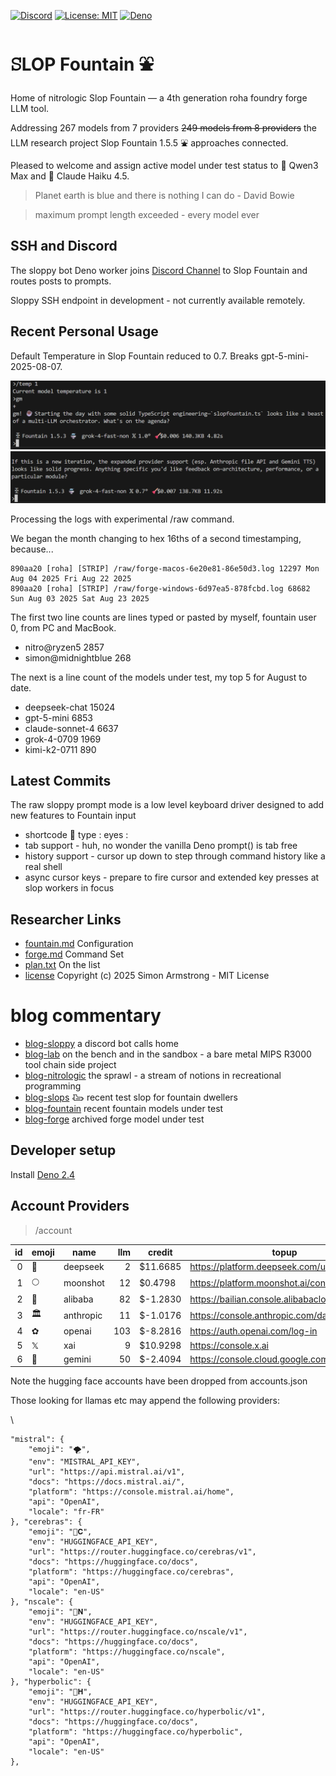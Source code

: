 [![Discord](https://img.shields.io/discord/GUILD_ID?label=discord&logo=discord)](https://discord.gg/e49ZhmQEjC)
[![License: MIT](https://img.shields.io/badge/License-MIT-yellow.svg)](https://opensource.org/licenses/MIT) 
[![Deno](https://img.shields.io/badge/deno-2.4.2-black?logo=deno)](https://deno.land/)

# ꕶLOP Fountain ⛲

Home of nitrologic Slop Fountain — a 4th generation roha foundry forge LLM tool.

Addressing 267 models from 7 providers <del>249 models from 8 providers</del> the LLM research 
project Slop Fountain 1.5.5 ⛲ approaches connected.

Pleased to welcome and assign active model under test status to 🎉 Qwen3 Max and 🎉 Claude Haiku 4.5.

> Planet earth is blue and there is nothing I can do - David Bowie

> maximum prompt length exceeded - every model ever

## SSH and Discord 

The sloppy bot Deno worker joins [Discord Channel](https://discord.gg/e49ZhmQEjC) to Slop Fountain and routes posts to prompts.

Sloppy SSH endpoint in development - not currently available remotely. 

## Recent Personal Usage

Default Temperature in Slop Fountain reduced to 0.7. Breaks gpt-5-mini-2025-08-07.

![92 kilogram hot head at 1.0](slop/media/orchestrator1.0.png)
![92 kilogram in the shade at 0.7](slop/media/orchestrator0.7.png)

Processing the logs with experimental /raw command. 

We began the month changing to hex 16ths of a second timestamping, because...

````
890aa20 [roha] [STRIP] /raw/forge-macos-6e20e81-86e50d3.log 12297 Mon Aug 04 2025 Fri Aug 22 2025
890aa20 [roha] [STRIP] /raw/forge-windows-6d97ea5-878fcbd.log 68682 Sun Aug 03 2025 Sat Aug 23 2025
````

The first two line counts are lines typed or pasted by myself, fountain user 0, from PC and MacBook.

* nitro@ryzen5 2857
* simon@midnightblue 268

The next is a line count of the models under test, my top 5 for August to date.

* deepseek-chat 15024
* gpt-5-mini 6853
* claude-sonnet-4 6637
* grok-4-0709 1969
* kimi-k2-0711 890

## Latest Commits

The raw sloppy prompt mode is a low level keyboard driver designed to add new features to Fountain input

* shortcode :eyes: type : eyes :
* tab support - huh, no wonder the vanilla Deno prompt() is tab free
* history support - cursor up down to step through command history like a real shell
* async cursor keys - prepare to fire cursor and extended key presses at slop workers in focus

## Researcher Links

* [fountain.md](roha/fountain.md) Configuration
* [forge.md](roha/forge.md) Command Set
* [plan.txt](roha/plan.txt) On the list
* [license](LICENSE) Copyright (c) 2025 Simon Armstrong - MIT License

# blog commentary

* [blog-sloppy](sloppy/sloppy.md) a discord bot calls home 
* [blog-lab](lab/README.md) on the bench and in the sandbox - a bare metal MIPS R3000 tool chain side project
* [blog-nitrologic](nitro/nitrologic.md) the sprawl - a stream of notions in recreational programming
* [blog-slops](slop/blog2/blogust.md) 𐃅 recent test slop for fountain dwellers
* [blog-fountain](slop/blog/blogfountain.md) recent fountain models under test
* [blog-forge](https://github.com/nitrologic/forge/blob/main/blog.md) archived forge model under test

## Developer setup

Install [Deno 2.4](https://deno.com/)

## Account Providers

> /account

| id | emoji | name | llm | credit | topup |
|---:|-------|-----------|----:|----------|-------| 
| 0 | 🐋 | deepseek | 2 | $11.6685 | https://platform.deepseek.com/usage |
| 1 | 🌕 | moonshot | 12 | $0.4798 | https://platform.moonshot.ai/console/account |
| 2 | 🐉 | alibaba | 82 | $-1.2830 | https://bailian.console.alibabacloud.com/ |
| 3 | 🏛️ | anthropic | 11 | $-1.0176 | https://console.anthropic.com/dashboard |
| 4 | ✿ | openai | 103 | $-8.2816 | https://auth.openai.com/log-in |
| 5 | 𝕏 | xai | 9 | $10.9298 | https://console.x.ai |
| 6 | 🌟 | gemini | 50 | $-2.4094 | https://console.cloud.google.com/ |

Note the hugging face accounts have been dropped from accounts.json

Those looking for llamas etc may append the following providers:

\
```
"mistral": {
	"emoji": "🌪️",
	"env": "MISTRAL_API_KEY",
	"url": "https://api.mistral.ai/v1",
	"docs": "https://docs.mistral.ai/",
	"platform": "https://console.mistral.ai/home",
	"api": "OpenAI",
	"locale": "fr-FR"
}, "cerebras": {
	"emoji": "🤗𝐂",
	"env": "HUGGINGFACE_API_KEY",
	"url": "https://router.huggingface.co/cerebras/v1",
	"docs": "https://huggingface.co/docs",
	"platform": "https://huggingface.co/cerebras",
	"api": "OpenAI",
	"locale": "en-US"
}, "nscale": {
	"emoji": "🤗𝐍",
	"env": "HUGGINGFACE_API_KEY",
	"url": "https://router.huggingface.co/nscale/v1",
	"docs": "https://huggingface.co/docs",
	"platform": "https://huggingface.co/nscale",
	"api": "OpenAI",
	"locale": "en-US"
}, "hyperbolic": {
	"emoji": "🤗𝐇",
	"env": "HUGGINGFACE_API_KEY",
	"url": "https://router.huggingface.co/hyperbolic/v1",
	"docs": "https://huggingface.co/docs",
	"platform": "https://huggingface.co/hyperbolic",
	"api": "OpenAI",
	"locale": "en-US"
},
```